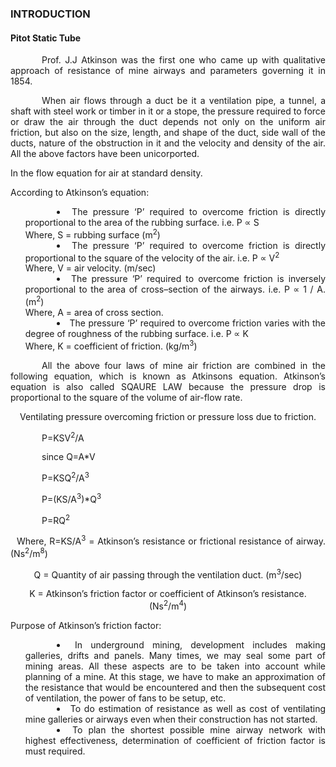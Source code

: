 ### INTRODUCTION<br>

#### Pitot Static Tube

<p style="text-indent:50px;text-align:justify;"> Prof. J.J Atkinson was the first one who came up with qualitative approach of resistance of mine airways and parameters governing it in 1854.</p>


<p style="text-indent:50px;text-align:justify;">When air flows through a duct be it a ventilation pipe, a tunnel, a shaft with steel work or timber in it or a stope, the pressure required to force or draw the air through the duct depends not only on the uniform air friction, but also on the size, length, and shape of the duct, side wall of the ducts, nature of the obstruction in it and the velocity and density of the air. All the above factors have been unicorported. 
</p>

In the flow equation for air at standard density.

According to Atkinson’s equation:

<ul style="text-indent:50px; text-align:justify;list-style-position: inside">
<li>The pressure ‘P’ required to overcome friction is directly proportional to the area of the rubbing surface.  i.e. P ∝ S <br>
Where, S = rubbing surface (m<sup>2</sup>)</li>
<li>The pressure ‘P’ required to overcome friction is directly proportional to the square of the velocity of the air.  i.e.  P ∝ V<sup>2</sup><br>
Where, V = air velocity. (m/sec)</li>
<li> The pressure ‘P’ required to overcome friction is inversely proportional to the area of cross–section of the airways. i.e.  P ∝ 1 / A. (m<sup>2</sup>)<br>
Where, A = area of cross section.</li>
<li>The pressure ‘P’ required to overcome friction varies with the degree of roughness of the rubbing surface. i.e. P ∝ K<br>
Where, K = coefficient of friction. (kg/m<sup>3</sup>)</li>
</ul>

<p style="text-indent:50px;text-align:justify;">All the above four laws of mine air friction are combined in the following equation, which is known as Atkinsons equation. Atkinson’s equation is also called SQAURE LAW because the pressure drop is proportional to the square of the volume of air-flow rate.
</p>

<center>
 
Ventilating pressure overcoming friction or pressure loss due to friction.
<p style="text-indent:50px;text-align:justify">P=KSV<sup>2</sup>/A</p>
<p style="text-indent:50px;text-align:justify">since Q=A*V</p>
<p style="text-indent:50px;text-align:justify">P=KSQ<sup>2</sup>/A<sup>3</sup></p>
<p style="text-indent:50px;text-align:justify">P=(KS/A<sup>3</sup>)*Q<sup>3</sup></p>
<p style="text-indent:50px;text-align:justify">P=RQ<sup>2</sup></p>
<p style="text-indent:10px;text-align:justify">Where, R=KS/A<sup>3</sup> = Atkinson’s resistance or frictional resistance of airway. (Ns<sup>2</sup>/m<sup>8</sup>)</p>

Q = Quantity of air passing through the ventilation duct. (m<sup>3</sup>/sec)

K = Atkinson’s friction factor or coefficient of Atkinson’s resistance. (Ns<sup>2</sup>/m<sup>4</sup>)
</center>

Purpose of Atkinson’s friction factor:

<ul style="text-indent:50px; text-align:justify;list-style-position: inside">
<li>In underground mining, development includes making galleries, drifts and panels. Many times, we may seal some part of mining areas. All these aspects are to be taken into account while planning of a mine. At this stage, we have to make an approximation of the resistance that would be encountered and then the subsequent cost of ventilation, the power of fans to be setup, etc. </li>
<li>To do estimation of resistance as well as cost of ventilating mine galleries or airways even when their construction has not started. </li>
<li>To plan the shortest possible mine airway network with highest effectiveness, determination of coefficient of friction factor is must required.</li>
</ul>



